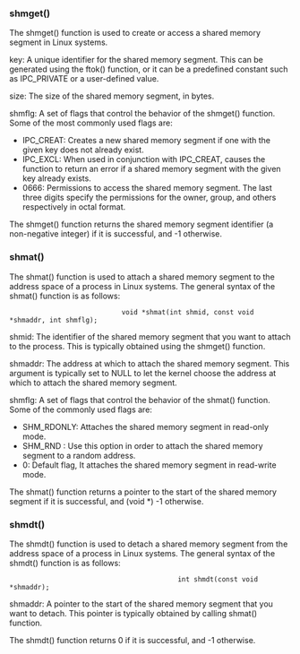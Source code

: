 ### shmget() 
The shmget() function is used to create or access a shared memory segment in Linux systems. 
		
key: A unique identifier for the shared memory segment. This can be generated using the ftok() function, or it can be a predefined constant such as IPC_PRIVATE or a user-defined value.

size: The size of the shared memory segment, in bytes.

shmflg: A set of flags that control the behavior of the shmget() function. Some of the most commonly used flags are:

- IPC_CREAT: Creates a new shared memory segment if one with the given key does not already exist.
- IPC_EXCL: When used in conjunction with IPC_CREAT, causes the function to return an error if a shared memory segment with the given key already exists.
- 0666: Permissions to access the shared memory segment. The last three digits specify the permissions for the owner, group, and others respectively in octal format.

The shmget() function returns the shared memory segment identifier (a non-negative integer) if it is successful, and -1 otherwise.

### shmat()
The shmat() function is used to attach a shared memory segment to the address space of a process in Linux systems. The general syntax of the shmat() function is as follows:

                                void *shmat(int shmid, const void *shmaddr, int shmflg);

shmid: The identifier of the shared memory segment that you want to attach to the process. This is typically obtained using the shmget() function.

shmaddr: The address at which to attach the shared memory segment. This argument is typically set to NULL to let the kernel choose the address at which to attach the shared memory segment.

shmflg: A set of flags that control the behavior of the shmat() function. Some of the commonly used flags are:

- SHM_RDONLY: Attaches the shared memory segment in read-only mode.
- SHM_RND : Use this option in order to attach the shared memory segment to a random address.
- 0: Default flag, It attaches the shared memory segment in read-write mode.


The shmat() function returns a pointer to the start of the shared memory segment if it is successful, and (void *) -1 otherwise.

### shmdt()
The shmdt() function is used to detach a shared memory segment from the address space of a process in Linux systems. The general syntax of the shmdt() function is as follows:

                                              int shmdt(const void *shmaddr);
                                              
shmaddr: A pointer to the start of the shared memory segment that you want to detach. This pointer is typically obtained by calling shmat() function.

The shmdt() function returns 0 if it is successful, and -1 otherwise.
